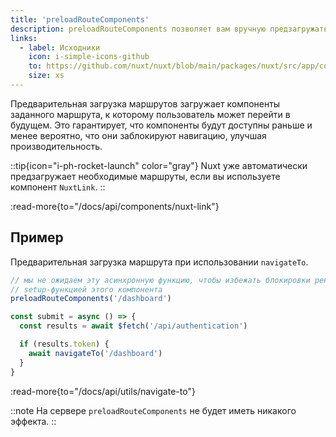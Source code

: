 ```yaml
---
title: 'preloadRouteComponents'
description: preloadRouteComponents позволяет вам вручную предзагружать отдельные страницы в вашем приложении Nuxt.
links:
  - label: Исходники
    icon: i-simple-icons-github
    to: https://github.com/nuxt/nuxt/blob/main/packages/nuxt/src/app/composables/preload.ts
    size: xs
---
```


Предварительная загрузка маршрутов загружает компоненты заданного маршрута, к которому пользователь может перейти в будущем. Это гарантирует, что компоненты будут доступны раньше и менее вероятно, что они заблокируют навигацию, улучшая производительность.

::tip{icon="i-ph-rocket-launch" color="gray"}
Nuxt уже автоматически предзагружает необходимые маршруты, если вы используете компонент `NuxtLink`.
::

:read-more{to="/docs/api/components/nuxt-link"}

## Пример

Предварительная загрузка маршрута при использовании `navigateTo`.

```ts
// мы не ожидаем эту асинхронную функцию, чтобы избежать блокировки рендеринга
// setup-функцией этого компонента
preloadRouteComponents('/dashboard')

const submit = async () => {
  const results = await $fetch('/api/authentication')

  if (results.token) {
    await navigateTo('/dashboard')
  }
}
```

:read-more{to="/docs/api/utils/navigate-to"}

::note
На сервере `preloadRouteComponents` не будет иметь никакого эффекта.
::
